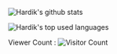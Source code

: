 ![Hardik's github stats](https://github-readme-stats.vercel.app/api?username=oddlyspaced&show_icons=true&count_private=true&show_icons=true)

![Hardik's top used languages](https://github-readme-stats.vercel.app/api/top-langs/?username=oddlyspaced&layout=compact&exclude_repo=dt_laurel_sprout,dt_laurel_sprout_oss,vt_laurel_sprout,vt_laurel_sprout_oss,shrp_xiaomi_laurel_sprout,oddlyspaced.github.io,gims-dump,device_oneplus_avicii)

Viewer Count :
 ![Visitor Count](https://profile-counter.glitch.me/{oddlyspaced}/count.svg)
